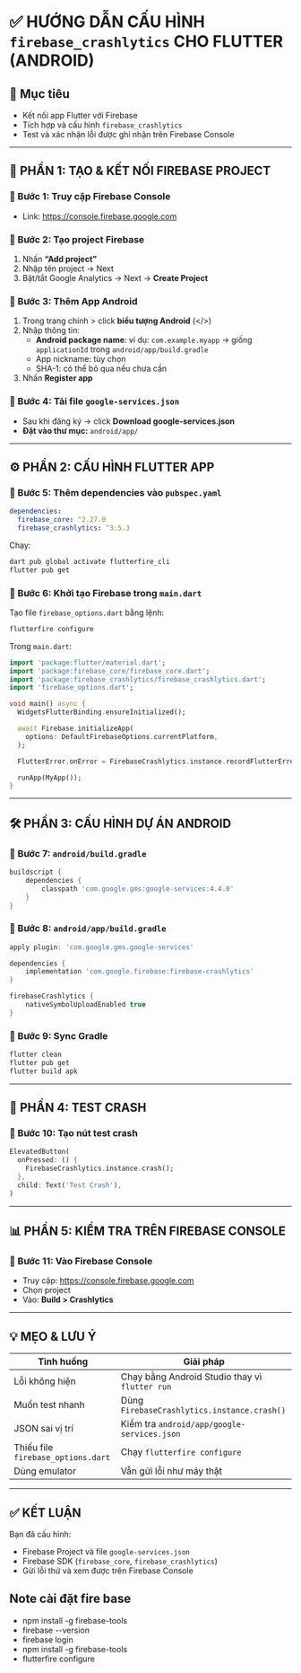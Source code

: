 # ✅ HƯỚNG DẪN CẤU HÌNH `firebase_crashlytics` CHO FLUTTER (ANDROID)

## 🎯 Mục tiêu
- Kết nối app Flutter với Firebase
- Tích hợp và cấu hình `firebase_crashlytics`
- Test và xác nhận lỗi được ghi nhận trên Firebase Console

---

## 🧩 PHẦN 1: TẠO & KẾT NỐI FIREBASE PROJECT

### 🔹 Bước 1: Truy cập Firebase Console
- Link: https://console.firebase.google.com

### 🔹 Bước 2: Tạo project Firebase
1. Nhấn **“Add project”**
2. Nhập tên project → Next
3. Bật/tắt Google Analytics → Next → **Create Project**

### 🔹 Bước 3: Thêm App Android
1. Trong trang chính > click **biểu tượng Android** (</>)
2. Nhập thông tin:
   - **Android package name**: ví dụ: `com.example.myapp` → giống `applicationId` trong `android/app/build.gradle`
   - App nickname: tùy chọn
   - SHA-1: có thể bỏ qua nếu chưa cần
3. Nhấn **Register app**

### 🔹 Bước 4: Tải file `google-services.json`
- Sau khi đăng ký → click **Download google-services.json**
- **Đặt vào thư mục:** `android/app/`

---

## ⚙️ PHẦN 2: CẤU HÌNH FLUTTER APP

### 🔹 Bước 5: Thêm dependencies vào `pubspec.yaml`

```yaml
dependencies:
  firebase_core: ^2.27.0
  firebase_crashlytics: ^3.5.3
```

Chạy:
```bash
dart pub global activate flutterfire_cli
flutter pub get
```

### 🔹 Bước 6: Khởi tạo Firebase trong `main.dart`

Tạo file `firebase_options.dart` bằng lệnh:
```bash
flutterfire configure
```

Trong `main.dart`:

```dart
import 'package:flutter/material.dart';
import 'package:firebase_core/firebase_core.dart';
import 'package:firebase_crashlytics/firebase_crashlytics.dart';
import 'firebase_options.dart';

void main() async {
  WidgetsFlutterBinding.ensureInitialized();

  await Firebase.initializeApp(
    options: DefaultFirebaseOptions.currentPlatform,
  );

  FlutterError.onError = FirebaseCrashlytics.instance.recordFlutterError;

  runApp(MyApp());
}
```

---

## 🛠 PHẦN 3: CẤU HÌNH DỰ ÁN ANDROID

### 🔹 Bước 7: `android/build.gradle`

```gradle
buildscript {
    dependencies {
        classpath 'com.google.gms:google-services:4.4.0'
    }
}
```

### 🔹 Bước 8: `android/app/build.gradle`

```gradle
apply plugin: 'com.google.gms.google-services'

dependencies {
    implementation 'com.google.firebase:firebase-crashlytics'
}

firebaseCrashlytics {
    nativeSymbolUploadEnabled true
}
```

### 🔹 Bước 9: Sync Gradle

```bash
flutter clean
flutter pub get
flutter build apk
```

---

## 🧪 PHẦN 4: TEST CRASH

### 🔹 Bước 10: Tạo nút test crash

```dart
ElevatedButton(
  onPressed: () {
    FirebaseCrashlytics.instance.crash();
  },
  child: Text('Test Crash'),
)
```

---

## 📊 PHẦN 5: KIỂM TRA TRÊN FIREBASE CONSOLE

### 🔹 Bước 11: Vào Firebase Console

- Truy cập: https://console.firebase.google.com
- Chọn project
- Vào: **Build > Crashlytics**

---

## 💡 MẸO & LƯU Ý

| Tình huống | Giải pháp |
|-----------|-----------|
| Lỗi không hiện | Chạy bằng Android Studio thay vì `flutter run` |
| Muốn test nhanh | Dùng `FirebaseCrashlytics.instance.crash()` |
| JSON sai vị trí | Kiểm tra `android/app/google-services.json` |
| Thiếu file `firebase_options.dart` | Chạy `flutterfire configure` |
| Dùng emulator | Vẫn gửi lỗi như máy thật |

---

## ✅ KẾT LUẬN

Bạn đã cấu hình:
- Firebase Project và file `google-services.json`
- Firebase SDK (`firebase_core`, `firebase_crashlytics`)
- Gửi lỗi thử và xem được trên Firebase Console

## Note cài đặt fire base
- npm install -g firebase-tools
- firebase --version
- firebase login
- npm install -g firebase-tools
- flutterfire configure
